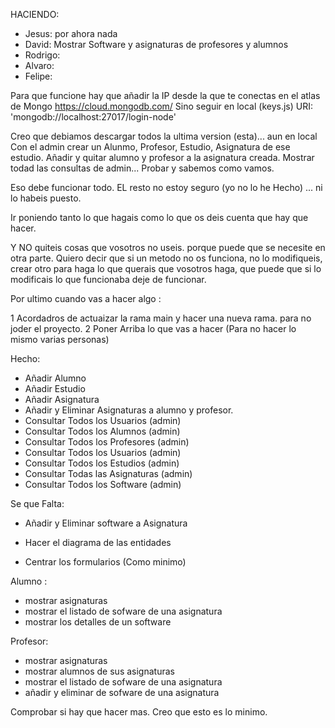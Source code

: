 HACIENDO:

- Jesus: por ahora nada
- David: Mostrar Software y asignaturas de profesores y alumnos
- Rodrigo:
- Alvaro: 
- Felipe:


Para que funcione hay que añadir la IP desde la que te conectas en el atlas de Mongo https://cloud.mongodb.com/
Sino seguir en local (keys.js) URI: 'mongodb://localhost:27017/login-node'

Creo que debiamos descargar todos la ultima version (esta)... aun en local
Con el admin crear un Alunmo, Profesor, Estudio, Asignatura de ese estudio. 
Añadir y quitar alumno y profesor a la asignatura creada.
Mostrar todad las consultas de admin...
Probar y sabemos como vamos.

Eso debe funcionar todo. EL resto no estoy seguro (yo no lo he Hecho) ... ni lo habeis puesto.

Ir poniendo tanto lo que hagais como lo que os deis cuenta que hay que hacer.

Y NO quiteis cosas que vosotros no useis. porque puede que se necesite en otra parte. 
Quiero decir que si un metodo no os funciona, no lo modifiqueis, crear otro para haga lo que querais que vosotros haga, que puede que si lo modificais lo que funcionaba deje de funcionar.

Por ultimo cuando vas a hacer algo :

1 Acordadros de actuaizar la rama main y hacer una nueva rama. para no joder el proyecto.
2 Poner Arriba lo que vas a hacer (Para no hacer lo mismo varias personas)


Hecho:

- Añadir Alumno
- Añadir Estudio
- Añadir Asignatura
- Añadir y Eliminar Asignaturas a alumno y profesor.
- Consultar Todos los Usuarios (admin)
- Consultar Todos los Alumnos (admin)
- Consultar Todos los Profesores (admin)
- Consultar Todos los Usuarios (admin)
- Consultar Todos los Estudios (admin)
- Consultar Todas las Asignaturas (admin)
- Consultar Todos los Software (admin)

Se que Falta:

- Añadir y Eliminar software a Asignatura

- Hacer el diagrama de las entidades
- Centrar los formularios (Como minimo)

Alumno :
- mostrar asignaturas
- mostrar el listado de sofware de una asignatura
- mostrar los detalles de un software

Profesor:
- mostrar asignaturas
- mostrar alumnos de sus asignaturas
- mostrar el listado de sofware de una asignatura
- añadir y eliminar de sofware de una asignatura


Comprobar si hay que hacer mas. Creo que esto es lo minimo.

